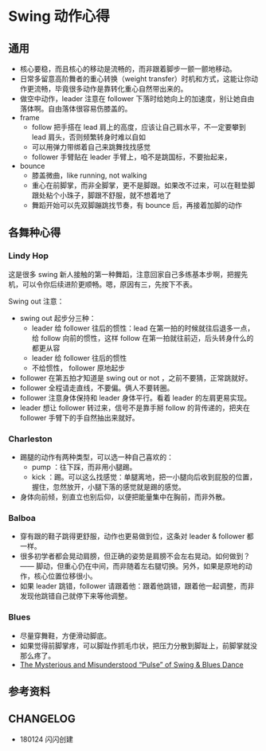 # Swing 动作心得


## 通用

- 核心要稳，而且核心的移动是流畅的，而非跟着脚步一颤一颤地移动。
- 日常多留意高阶舞者的重心转换（weight transfer）时机和方式，这能让你动作更流畅，毕竟很多动作是靠转化重心自然带出来的。
- 做空中动作，leader 注意在 follower 下落时给她向上的加速度，别让她自由落体啊。自由落体很容易伤膝盖的。
- frame
	-  follow 把手搭在 lead 肩上的高度，应该让自己肩水平，不一定要攀到 lead 肩头，否则频繁转身时难以自如
	- 可以用弹力带绑着自己来跳舞找找感觉
	- follower 手臂贴在 leader 手臂上，咱不是跳国标，不要抬起来，
- bounce
	- 膝盖微曲，like running, not walking
	- 重心在前脚掌，而非全脚掌，更不是脚跟。如果改不过来，可以在鞋垫脚跟处粘个小珠子，脚跟不舒服，就不想着地了
	- 舞蹈开始可以先双脚蹦跳找节奏，有 bounce 后，再接着加脚的动作

## 各舞种心得

### Lindy Hop

这是很多 swing 新人接触的第一种舞蹈，注意回家自己多练基本步啊，把握先机，可以令你后续进阶更顺畅。嗯，原因有三，先按下不表。

Swing out 注意：

- swing out 起步分三种：
	- leader 给 follower 往后的惯性：lead 在第一拍的时候就往后退多一点，给 follow 向前的惯性，这样 follow 在第一拍就往前迈，后头转身什么的都更从容
	- leader 给 follower 往后的惯性
	- 不给惯性， follower 原地起步
- follower 在第五拍才知道是 swing out or not ，之前不要猜，正常跳就好。
- follower 全程请走直线，不要偏。俩人不要转圈。
- follower 注意身体保持和 leader 身体平行。看着 leader 的左肩更易实现。
- leader 想让 follower 转过来，信号不是靠手掰 follow 的背传递的，把夹在 follower 手臂下的手自然抽出来就好。


### Charleston

- 踢腿的动作有两种类型，可以选一种自己喜欢的：
	- pump ：往下踩，而非用小腿踢。
	- kick ：踢。可以这么找感觉：单腿离地，把一小腿向后收到屁股的位置，握住，忽然放开，小腿下落的感觉就是踢的感觉。
- 身体向前倾，别直立也别后仰，以便把能量集中在胸前，而非外散。

### Balboa

- 穿有跟的鞋子跳得更舒服，动作也更易做到位，这条对 leader & follower 都一样。
- 很多初学者都会晃动肩膀，但正确的姿势是肩膀不会左右晃动。如何做到？—— 脚动，但重心仍在中间，而非随着左右腿切换。另外，如果是原地的动作，核心位置位移很小。
- 如果 leader 跳错，follower 请跟着他：跟着他跳错，跟着他一起调整，而非发现他跳错自己就停下来等他调整。


### Blues 
 
- 尽量穿舞鞋，方便滑动脚底。
- 如果觉得前脚掌疼，可以脚趾作抓毛巾状，把压力分散到脚趾上，前脚掌就没那么疼了。
- [The Mysterious and Misunderstood “Pulse” of Swing & Blues Dance](http://www.swinginblues.com/the-mysterious-and-misunderstood-pulse-of-swing-blues-dance/)

## 参考资料

## CHANGELOG 

- 180124 闪闪创建


